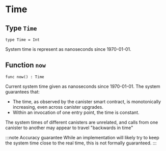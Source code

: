# Time

## Type `Time`
``` motoko no-repl
type Time = Int
```

System time is represent as nanoseconds since 1970-01-01.

## Function `now`
``` motoko no-repl
func now() : Time
```

Current system time given as nanoseconds since 1970-01-01. The system guarantees that:

* The time, as observed by the canister smart contract, is monotonically increasing, even across canister upgrades.
* Within an invocation of one entry point, the time is constant.

The system times of different canisters are unrelated, and calls from one canister to another may appear to travel "backwards in time"

:::note Accuracy guarantee
While an implementation will likely try to keep the system time close to the real time, this is not formally guaranteed.
:::
